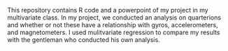 This repository contains R code and a powerpoint of my project in my multivariate class.  In my project, we conducted an analysis on quarterions and whether or not these have a
relationship with gyros, accelerometers, and magnetometers.  I used mulitvariate regression to compare my results with the gentleman who conducted his own analysis.  
